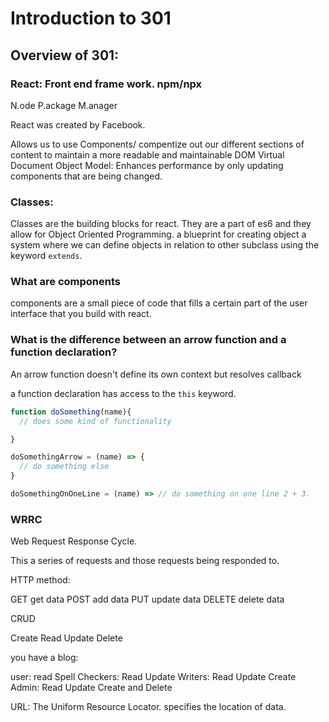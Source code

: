 # Introduction to 301

## Overview of 301:

### React: Front end frame work. npm/npx

N.ode
P.ackage
M.anager

React was created by Facebook.

Allows us to use Components/ compentize out our different sections of content to maintain a more readable and maintainable DOM
Virtual Document Object Model: Enhances performance by only updating components that are being changed.


### Classes:

Classes are the building blocks for react.
They are a part of es6 and they allow for Object Oriented Programming.
a blueprint for creating object
a system where we can define objects in relation to other subclass using the keyword `extends`.

### What are components

components are a small piece of code that fills a certain part of the user interface that you build with react.

### What is the difference between an arrow function and a function declaration?

An arrow function doesn't define its own context but resolves callback

a function declaration has access to the `this` keyword.

```javascript
function doSomething(name){
  // does some kind of functionality

}

doSomethingArrow = (name) => {
  // do something else
}

doSomethingOnOneLine = (name) => // do something on one line 2 + 3.

```

### WRRC

Web Request Response Cycle.

This a series of requests and those requests being responded to.

HTTP method:

GET get data
POST add data
PUT update data
DELETE delete data

CRUD

Create
Read
Update
Delete

you have a blog:

user: read
Spell Checkers: Read Update
Writers: Read Update Create
Admin: Read Update Create and Delete

URL: The Uniform Resource Locator. specifies the location of data.

